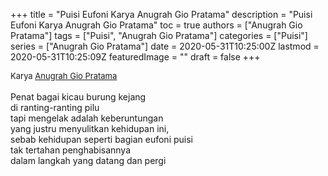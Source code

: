 +++
title = "Puisi Eufoni Karya Anugrah Gio Pratama"
description = "Puisi Eufoni Karya Anugrah Gio Pratama"
toc = true
authors = ["Anugrah Gio Pratama"]
tags = ["Puisi", "Anugrah Gio Pratama"]
categories = ["Puisi"]
series = ["Anugrah Gio Pratama"]
date = 2020-05-31T10:25:00Z
lastmod = 2020-05-31T10:25:09Z
featuredImage = ""
draft = false
+++

<div style="text-align: justify;">
<div style="font-size: small;">Karya <a href="/authors/anugrah-gio-pratama/" target="_blank">Anugrah Gio Pratama</a></div><br />
Penat bagai kicau burung kejang<br />
di ranting-ranting pilu<br />
tapi mengelak adalah keberuntungan<br />
yang justru menyulitkan kehidupan ini,<br />
sebab kehidupan seperti bagian eufoni puisi<br />
tak tertahan penghabisannya<br />
dalam langkah yang datang dan pergi</div>
